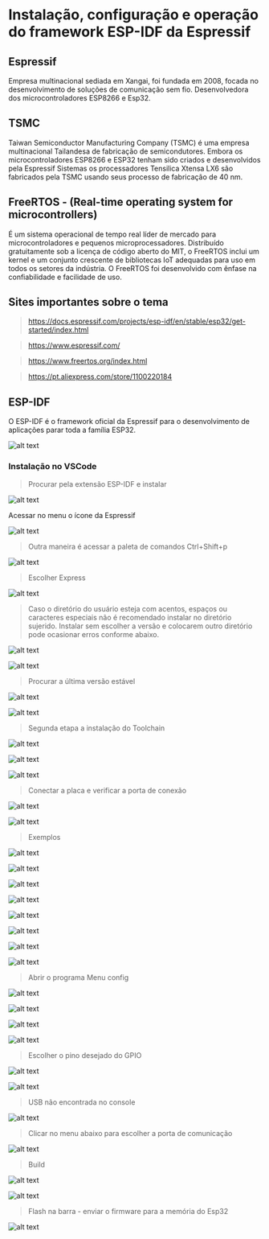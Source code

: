 # Instalação, configuração e operação do framework ESP-IDF da Espressif

## Espressif

Empresa multinacional sediada em Xangai, foi fundada em 2008, focada no desenvolvimento de soluções de comunicação sem fio. Desenvolvedora dos microcontroladores ESP8266 e Esp32.

## TSMC

Taiwan Semiconductor Manufacturing Company (TSMC) é uma empresa multinacional Tailandesa de fabricação de semicondutores. Embora os microcontroladores ESP8266 e ESP32 tenham sido criados e desenvolvidos pela Espressif Sistemas os processadores Tensilica Xtensa LX6 são fabricados pela TSMC usando seus processo de fabricação de 40 nm.

## FreeRTOS - (Real-time operating system for microcontrollers)

 É um sistema operacional de tempo real líder de mercado para microcontroladores e pequenos microprocessadores. Distribuído gratuitamente sob a licença de código aberto do MIT, o FreeRTOS inclui um kernel e um conjunto crescente de bibliotecas IoT adequadas para uso em todos os setores da indústria. O FreeRTOS foi desenvolvido com ênfase na confiabilidade e facilidade de uso.

## Sites importantes sobre o tema

> https://docs.espressif.com/projects/esp-idf/en/stable/esp32/get-started/index.html

> https://www.espressif.com/

> https://www.freertos.org/index.html

> https://pt.aliexpress.com/store/1100220184


## ESP-IDF

O ESP-IDF é o framework oficial da Espressif para o desenvolvimento de aplicações parar toda a família ESP32.

![alt text](image-7.png)

### Instalação no VSCode

> Procurar pela extensão ESP-IDF e instalar

![alt text](image-6.png)

Acessar no menu o ícone da Espressif

![alt text](image-8.png)

> Outra maneira é acessar a paleta de comandos  Ctrl+Shift+p

![alt text](image-9.png)

> Escolher Express

![alt text](image-10.png)

> Caso o diretório do usuário esteja com acentos, espaços ou caracteres especiais não é recomendado instalar no diretório sujerido. Instalar sem escolher a versão e colocarem outro diretório pode ocasionar erros conforme abaixo.

![alt text](image-14.png)

![alt text](image-11.png)

> Procurar a última versão estável

![alt text](image-12.png)

![alt text](image-13.png)


> Segunda etapa a instalação do Toolchain


![alt text](image-15.png)


![alt text](image-16.png)


![alt text](image-17.png)

> Conectar a placa e verificar a porta de conexão

![alt text](esp32.jpg)

![alt text](image-18.png)

> Exemplos

![alt text](image-19.png)

![alt text](image-20.png)

![alt text](image-21.png)

![alt text](image-22.png)

![alt text](image-23.png)

![alt text](image-24.png)

![alt text](image-25.png)

![alt text](image-26.png)

> Abrir o programa Menu config

![alt text](image-27.png)

![alt text](image-28.png)

![alt text](image-29.png)

![alt text](image-30.png)

> Escolher o pino desejado do GPIO

![alt text](image-31.png)

![alt text](image-32.png)

> USB não encontrada no console

![alt text](image-33.png)

>Clicar no menu abaixo para escolher a porta de comunicação

![alt text](image-37.png)

> Build

![alt text](image-34.png)

![alt text](image-35.png)

> Flash na barra - enviar o firmware para a memória do Esp32

![alt text](image-36.png)





